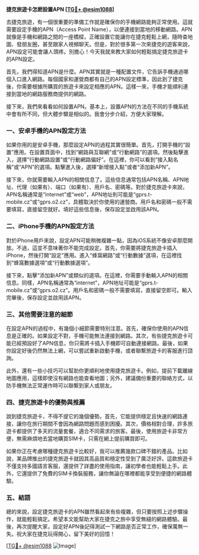 **捷克旅遊卡怎麽設置APN [[TG💪+ @esim1088](https://t.me/s/esim1088)]**

去捷克旅遊，有一個很重要的準備工作就是確保你的手機網路能夠正常使用。這就需要設定手機的APN（Access Point Name），以便連接到當地的移動網路。APN就像是手機和網路之間的一座橋樑，正確設置它能讓你在捷克輕鬆上網，隨時查地圖、發朋友圈，甚至跟家人視頻聊天。但是，對於很多第一次來捷克的遊客來說，APN設定可能會讓人頭疼。別擔心！今天我就來教大家如何輕鬆搞定捷克旅遊卡的APN設定。

首先，我們得知道APN是什麼。APN其實就是一種配置文件，它告訴手機通過哪個入口進入網路。每個國家和運營商都有自己的APN設定標準，因此到了捷克後，你需要根據所購買的旅遊卡來設定相應的APN。這樣一來，手機才能順利連接到當地的網路服務商提供的網路。

接下來，我們來看看如何設置APN。基本上，設置APN的方法在不同的手機系統中會有所不同，但大體步驟是相似的。我會分步介紹，方便大家理解。

### **一、安卓手機的APN設定方法**

如果你用的是安卓手機，那麼設定APN的過程其實很簡單。首先，打開手機的“設置”應用。在設置頁面中，找到“網路與互聯網”或“行動網路”的選項。然後點擊進入，選擇“行動網路設置”或“行動網路偏好”。在這裡，你可以看到“接入點名稱”或“APN”的選項。點擊進入後，選擇“新增接入點”或者“添加新APN”。

接下來，你就需要輸入APN的相關信息了。這些信息通常包括APN名稱、APN地址、代理（如果有）、端口（如果有）、用戶名、密碼等。對於捷克旅遊卡來說，APN名稱通常是“internet”或“web”，APN地址則可能是“gprs.t-mobile.cz”或“gprs.o2.cz”，具體取決於你使用的運營商。用戶名和密碼一般不需要填寫，直接留空就好。填好這些信息後，保存設定並啟用該APN。

### **二、iPhone手機的APN設定方法**

對於iPhone用戶來說，設定APN可能稍微複雜一點，因為iOS系統不像安卓那麼開放。不過，這並不意味著你不能完成設定。首先，你需要將捷克旅遊卡插入iPhone，然後打開“設定”應用。進入“蜂窩網路”或“行動數據”選項，在這裡找到“蜂窩數據選項”或“行動數據選項”。

接下來，點擊“添加新APN”或類似的選項。在這裡，你需要手動輸入APN的相關信息。同樣，APN名稱通常為“internet”，APN地址可能是“gprs.t-mobile.cz”或“gprs.o2.cz”。用戶名和密碼一般不需要填寫，直接留空即可。輸入完畢後，保存設定並啟用該APN。

### **三、其他需要注意的細節**

在設定APN的過程中，有幾個小細節需要特別注意。首先，確保你使用的APN信息是正確的。如果設定不對，手機可能無法連接到網路。其次，有些捷克旅遊卡可能已經預設好了APN信息，你只需將卡插入手機即可自動連接網路。最後，如果你設定好後仍然無法上網，可以嘗試重新啟動手機，或者聯繫旅遊卡的客服進行諮詢。

此外，還有一些小技巧可以幫助你更順利地使用捷克旅遊卡。例如，提前下載離線地圖應用，這樣即使沒有網路也能查看地圖；另外，建議備份重要的聯絡方式，以防手機無法正常運作時可以聯繫到家人或朋友。

### **四、捷克旅遊卡的優勢與推薦**

說到捷克旅遊卡，不得不提它的幾個優勢。首先，它能提供穩定且快速的網路連接，讓你在旅行期間不會因為網路問題而感到困擾。其次，價格相對合理，許多旅遊卡都提供了多天的流量套餐，適合不同需求的旅客。最後，使用旅遊卡非常方便，無需麻煩地去當地購買SIM卡，只需在網上提前購買即可。

如果你正在考慮哪種捷克旅遊卡比較好，我可以推薦幾款口碑不錯的產品。比如說，某品牌推出的捷克旅遊卡就因其高品質和穩定性受到了廣泛好評。這款旅遊卡不僅支持多國語言客服，還提供了詳盡的使用指南，讓初學者也能輕鬆上手。此外，它還提供了免費的SIM卡換裝服務，讓你無論在哪裡都能享受到便捷的網路體驗。

### **五、結語**

總的來說，設定捷克旅遊卡的APN雖然看起來有些複雜，但只要按照上述步驟操作，就能輕鬆搞定。希望本文能幫助大家在捷克之旅中享受無縫的網路體驗。最後，再次提醒大家，設定好APN後記得測試一下網路是否正常工作，確保萬無一失。祝大家在捷克玩得開心，留下美好的回憶！

[[TG💪+ @esim1088](https://t.me/s/esim1088) ![Image](https://i.postimg.cc/4NQfJmqS/Snipaste-2025-05-13-00-14-12.png)]